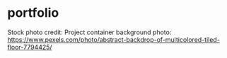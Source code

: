 # portfolio



Stock photo credit:
Project container background photo: https://www.pexels.com/photo/abstract-backdrop-of-multicolored-tiled-floor-7794425/